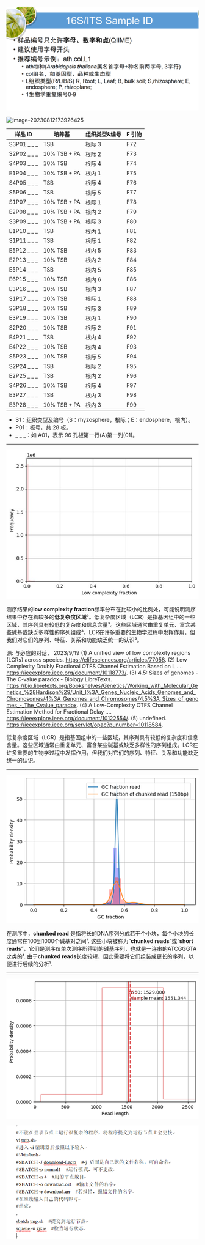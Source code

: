 ![image-20230812173917484](draft.assets/image-20230812173917484.png)

![image-20230812173926425](draft.assets/image-20230812173926425.png)

| 样品 ID     | 培养基       | 组织类型&编号 | F 引物 |
| ----------- | ------------ | ------------- | ------ |
| S3P01 _ _ _ | TSB          | 根际 3        | F72    |
| S2P02 _ _ _ | 10% TSB + PA | 根际 2        | F73    |
| S4P03 _ _ _ | 10% TSB      | 根际 4        | F74    |
| E1P04 _ _ _ | 10% TSB + PA | 根内 1        | F75    |
| S4P05 _ _ _ | TSB          | 根际 4        | F76    |
| S5P06 _ _ _ | TSB          | 根际 5        | F77    |
| S1P07 _ _ _ | 10% TSB + PA | 根际 1        | F78    |
| E2P08 _ _ _ | 10% TSB + PA | 根内 2        | F79    |
| S3P09 _ _ _ | 10% TSB + PA | 根际 3        | F80    |
| E1P10 _ _ _ | TSB          | 根内 1        | F81    |
| S1P11 _ _ _ | TSB          | 根际 1        | F82    |
| E5P12 _ _ _ | 10% TSB      | 根内 5        | F83    |
| E2P13 _ _ _ | 10% TSB      | 根内 2        | F84    |
| E5P14 _ _ _ | TSB          | 根内 5        | F85    |
| E6P15 _ _ _ | 10% TSB      | 根内 6        | F86    |
| E3P16 _ _ _ | 10% TSB      | 根内 3        | F87    |
| S1P17 _ _ _ | 10% TSB      | 根际 1        | F88    |
| S3P18 _ _ _ | 10% TSB      | 根际 3        | F89    |
| E3P19 _ _ _ | 10% TSB      | 根内 1        | F90    |
| S2P20 _ _ _ | 10% TSB      | 根际 2        | F91    |
| E4P21 _ _ _ | TSB          | 根内 4        | F92    |
| E4P22 _ _ _ | 10% TSB      | 根内 4        | F93    |
| S5P23 _ _ _ | 10% TSB      | 根际 5        | F94    |
| S2P24 _ _ _ | TSB          | 根际 2        | F95    |
| E2P25 _ _ _ | TSB          | 根内 2        | F96    |
| S4P26 _ _ _ | 10% TSB      | 根际 4        | F97    |
| E3P27 _ _ _ | TSB          | 根内 3        | F98    |
| E3P28 _ _ _ | 10% TSB + PA | 根内 3        | F99    |

+ S1：组织类型及编号（S：rhyzosphere，根际；E：endosphere，根内）。
+ P01：板号，共 28 板。
+ _ _ _：如 A01，表示 96 孔板第一行(A)第一列(01)。

---

![image-20230919185113579](draft.assets/image-20230919185113579.png)

测序结果的**low complexity fraction**频率分布在比较小的比例处，可能说明测序结果中存在着较多的**低复杂度区域**³。低复杂度区域（LCR）是指基因组中的一些区域，其序列具有较低的复杂度和信息含量³。这些区域通常由重复单元、富含某些碱基或缺乏多样性的序列组成³。LCR在许多重要的生物学过程中发挥作用，但我们对它们的序列、特征、关系和功能缺乏统一的认识³。

源: 与必应的对话， 2023/9/19
(1) A unified view of low complexity regions (LCRs) across species. https://elifesciences.org/articles/77058.
(2) Low Complexity Doubly Fractional OTFS Channel Estimation Based on L .... https://ieeexplore.ieee.org/document/10118773/.
(3) 4.5: Sizes of genomes - The C‑value paradox - Biology LibreTexts. https://bio.libretexts.org/Bookshelves/Genetics/Working_with_Molecular_Genetics_%28Hardison%29/Unit_I%3A_Genes_Nucleic_Acids_Genomes_and_Chromosomes/4%3A_Genomes_and_Chromosomes/4.5%3A_Sizes_of_genomes_-_The_Cvalue_paradox.
(4) A Low-Complexity OTFS Channel Estimation Method for Fractional Delay .... https://ieeexplore.ieee.org/document/10122554/.
(5) undefined. https://ieeexplore.ieee.org/servlet/opac?punumber=10118584.

低复杂度区域（LCR）是指基因组中的一些区域，其序列具有较低的复杂度和信息含量。这些区域通常由重复单元、富含某些碱基或缺乏多样性的序列组成。LCR在许多重要的生物学过程中发挥作用，但我们对它们的序列、特征、关系和功能缺乏统一的认识。

---

![fig_longQC_sampleqc_gcfrac](draft.assets/fig_longQC_sampleqc_gcfrac.png)

在测序中，**chunked read** 是指将长的DNA序列分成若干个小块，每个小块的长度通常在100到1000个碱基对之间¹. 这些小块被称为“**chunked reads**”或“**short reads**”，它们是测序仪单次测序所得到的碱基序列，也就是一连串的ATCGGGTA之类的¹. 由于**chunked reads**长度较短，因此需要将它们组装成更长的序列，以便进行后续的分析¹.

---

![fig_longQC_sampleqc_length](draft.assets/fig_longQC_sampleqc_length.png)

![image-20230922091348131](draft.assets/image-20230922091348131.png)